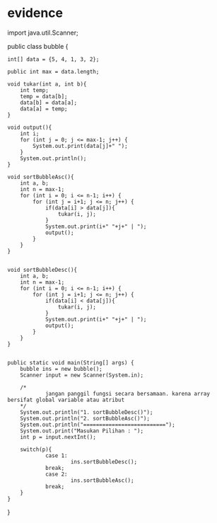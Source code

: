 # evidence
import java.util.Scanner;

public class bubble {
    
    int[] data = {5, 4, 1, 3, 2};
    
    public int max = data.length;
    
    void tukar(int a, int b){
        int temp;
        temp = data[b];
        data[b] = data[a];
        data[a] = temp;
    }
    
    void output(){
        int i;
        for (int j = 0; j <= max-1; j++) {
            System.out.print(data[j]+" ");
        }
        System.out.println();
    }
    
    void sortBubbleAsc(){
        int a, b;
        int n = max-1;
        for (int i = 0; i <= n-1; i++) {
            for (int j = i+1; j <= n; j++) {
                if(data[i] > data[j]){
                    tukar(i, j);
                }
                System.out.print(i+" "+j+" | ");
                output();
            }
        }
    }
    
    
    void sortBubbleDesc(){
        int a, b;
        int n = max-1;
        for (int i = 0; i <= n-1; i++) {
            for (int j = i+1; j <= n; j++) {
                if(data[i] < data[j]){
                    tukar(i, j);
                }
                System.out.print(i+" "+j+" | ");
                output();
            }
        }
    }
    
    
    public static void main(String[] args) {
        bubble ins = new bubble();
        Scanner input = new Scanner(System.in);
		
        /*
                jangan panggil fungsi secara bersamaan. karena array bersifat global variable atau atribut
        */
        System.out.println("1. sortBubbleDesc()");
        System.out.println("2. sortBubbleAsc()");
        System.out.println("==========================");
        System.out.print("Masukan Pilihan : ");
        int p = input.nextInt();

        switch(p){
                case 1:
                        ins.sortBubbleDesc();
                break;
                case 2:
                        ins.sortBubbleAsc();
                break;
        }
    }
}
